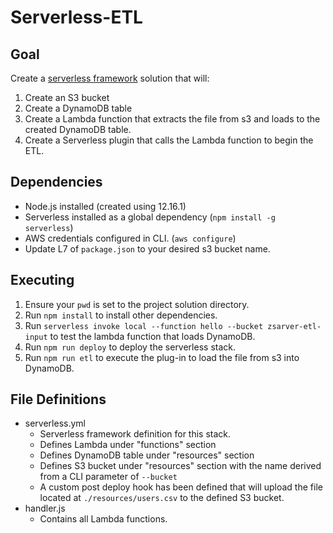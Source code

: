# Serverless-ETL

## Goal
Create a [serverless framework](https://www.serverless.com) solution that will:
1. Create an S3 bucket
2. Create a DynamoDB table
3. Create a Lambda function that extracts the file from s3 and loads to the created DynamoDB table.
4. Create a Serverless plugin that calls the Lambda function to begin the ETL. 

## Dependencies
- Node.js installed (created using 12.16.1)
- Serverless installed as a global dependency (`npm install -g serverless`)
- AWS credentials configured in CLI. (`aws configure`)
- Update L7 of `package.json` to your desired s3 bucket name. 

## Executing
1. Ensure your `pwd` is set to the project solution directory.
2. Run `npm install` to install other dependencies.
3. Run `serverless invoke local --function hello --bucket zsarver-etl-input` to test the lambda function that loads DynamoDB.
3. Run `npm run deploy` to deploy the serverless stack.
4. Run `npm run etl` to execute the plug-in to load the file from s3 into DynamoDB.

## File Definitions
- serverless.yml 
    - Serverless framework definition for this stack.
    - Defines Lambda under "functions" section
    - Defines DynamoDB table under "resources" section
    - Defines S3 bucket under "resources" section with the name derived from a CLI parameter of `--bucket`
    - A custom post deploy hook has been defined that will upload the file located at `./resources/users.csv` to the defined S3 bucket.
- handler.js
    - Contains all Lambda functions.